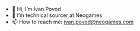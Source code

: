 - 👋 Hi, I’m Ivan Povod
- 👀 I’m technical sourcer at Neogames 
- 📫 How to reach me: ivan.povod@neogames.com

<!---
Ivan0606/Ivan0606 is a ✨ special ✨ repository because its `README.md` (this file) appears on your GitHub profile.
You can click the Preview link to take a look at your changes.
--->
